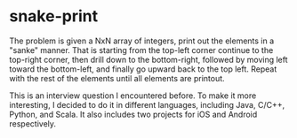snake-print
===========

The problem is given a NxN array of integers, print out the elements in a "sanke" manner. That is starting from the top-left corner continue to the top-right corner, then drill down to the bottom-right, followed by moving left toward the bottom-left, and finally go upward back to the top left. Repeat with the rest of the elements until all elements are printout.

This is an interview question I encountered before. To make it more interesting, I decided to do it in different languages, including Java, C/C++, Python, and Scala. It also includes two projects for iOS and Android respectively.

